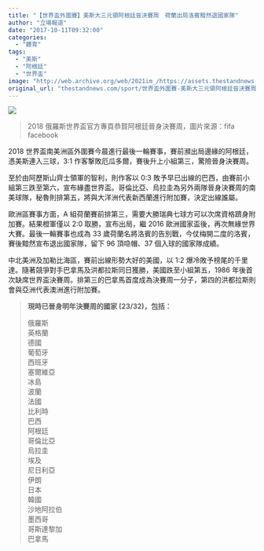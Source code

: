 ```yaml
---
title: "【世界盃外圍賽】美斯大三元領阿根廷晉決賽周　荷蘭出局洛賓黯然退國家隊"
author: "立場報道"
date: "2017-10-11T09:32:00"
categories:
  - "體育"
tags:
  - "美斯"
  - "阿根廷"
  - "世界盃"
image: "http://web.archive.org/web/2021im_/https://assets.thestandnews.com/media/photos/fifa-01_PLEGV.png"
original_url: "thestandnews.com/sport/世界盃外圍賽-美斯大三元領阿根廷晉決賽周-荷蘭出局洛賓黯然退國家隊"
---
```

![](http://web.archive.org/web/2021im_/https://assets.thestandnews.com/media/photos/fifa-01_PLEGV.png)
> 2018 俄羅斯世界盃官方專頁恭賀阿根廷晉身決賽周，圖片來源：fifa facebook

2018 世界盃南美洲區外圍賽今晨進行最後一輪賽事，賽前瀕出局邊緣的阿根廷，憑美斯連入三球，3:1 作客撃敗厄瓜多爾，賽後升上小組第三，驚險晉身決賽周。

至於由阿歷斯山齊士領軍的智利，則作客以 0:3 敗予早已出線的巴西，由賽前小組第三跌至第六，宣布緣盡世界盃。哥倫比亞、烏拉圭為另外兩隊晉身決賽周的南美球隊，秘魯則排第五，將與大洋洲代表新西蘭進行附加賽，決定出線誰屬。

歐洲區賽事方面，A 組荷蘭賽前排第三，需要大勝瑞典七球方可以次席資格躋身附加賽。結果橙軍僅以 2:0 取勝，宣布出局，繼 2016 歐洲國家盃後，再次無緣世界大賽。最後一輪賽事也成為 33 歲荷蘭名將洛賓的告別戰，今仗梅開二度的洛賓，賽後黯然宣布退出國家隊，留下 96 頂喼帽、37 個入球的國家隊成績。

中北美洲及加勒比海區，賽前出線形勢大好的美國，以 1:2 爆冷敗予榜尾的千里達。隨著競爭對手巴拿馬及洪都拉斯同日獲勝，美國跌至小組第五，1986 年後首次缺席世界盃決賽周。排第三的巴拿馬首度成為決賽周一分子，第四的洪都拉斯則會與亞洲代表澳洲進行附加賽。

> **現時已晉身明年決賽周的國家 (23/32)，包括：**
> 
> 俄羅斯  
> 英格蘭  
> 德國  
> 葡萄牙  
> 西班牙  
> 塞爾維亞  
> 冰島  
> 波蘭  
> 法國  
> 比利時  
> 巴西  
> 阿根廷  
> 哥倫比亞  
> 烏拉圭  
> 埃及  
> 尼日利亞  
> 伊朗  
> 日本  
> 韓國  
> 沙地阿拉伯  
> 墨西哥  
> 哥斯達黎加  
> 巴拿馬